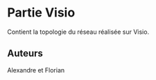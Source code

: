 # Partie Visio

Contient la topologie du réseau réalisée sur Visio.

## Auteurs

Alexandre  et Florian
